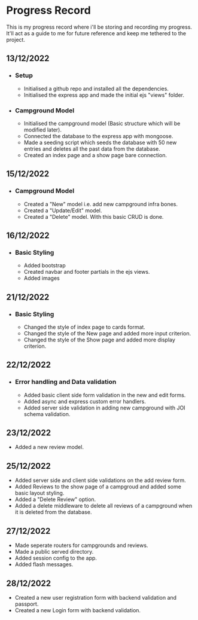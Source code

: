 # Progress Record
This is my progress record where i'll be storing and recording my progress. It'll act as a guide to me for future reference and keep me tethered to the project.

## 13/12/2022
- ### Setup
    - Initialised a github repo and installed all the dependencies.
    - Initialised the express app and made the initial ejs "views" folder.
- ### Campground Model
    - Initialised the campground model (Basic structure which will be modified later).
    - Connected the database to the express app with mongoose.
    - Made a seeding script which seeds the database with 50 new entries and deletes all the past data from the database.
    - Created an index page and a show page bare connection.

## 15/12/2022
- ### Campground Model
    - Created a "New" model i.e. add new campground infra bones.
    - Created a "Update/Edit" model.
    - Created a "Delete" model. With this basic CRUD is done.

## 16/12/2022
- ### Basic Styling
    - Added bootstrap
    - Created navbar and footer partials in the ejs views.
    - Added images

## 21/12/2022
- ### Basic Styling
    - Changed the style of index page to cards format.
    - Changed the style of the New page and added more input criterion.
    - Changed the style of the Show page and added more display criterion.

## 22/12/2022
- ### Error handling and Data validation
    - Added basic client side form validation in the new and edit forms.
    - Added async and express custom error handlers.
    - Added server side validation in adding new campground with JOI schema validation.
    
## 23/12/2022
- Added a new review model.

## 25/12/2022
- Added server side and client side validations on the add review form.
- Added Reviews to the show page of a campgroud and added some basic layout styling.
- Added a "Delete Review" option.
- Added a delete middleware to delete all reviews of a campground when it is deleted from the database.

## 27/12/2022
- Made seperate routers for campgrounds and reviews.
- Made a public served directory.
- Added session config to the app.
- Added flash messages.

## 28/12/2022
- Created a new user registration form with backend validation and passport.
- Created a new Login form with backend validation.
